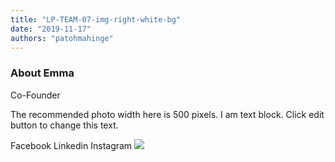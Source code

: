 ```yaml
---
title: "LP-TEAM-07-img-right-white-bg"
date: "2019-11-17"
authors: "patohmahinge"
---
```


### About Emma

Co-Founder

The recommended photo width here is 500 pixels. I am text block. Click edit button to change this text.

Facebook Linkedin Instagram ![](images/placeholder-700x450.jpg)
